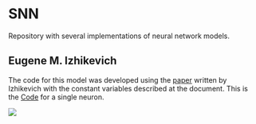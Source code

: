 # SNN
Repository with several implementations of neural network models. 


## Eugene M. Izhikevich 
The code for this model was developed using the [paper](https://www.izhikevich.org/publications/spikes.pdf) written by Izhikevich with the constant variables described at the document. This is the [Code](https://github.com/Jumaruba/SNN/blob/master/Izhikevich.py) for a single neuron. 
 
![](https://i.imgur.com/GiMAf9q.png) 
